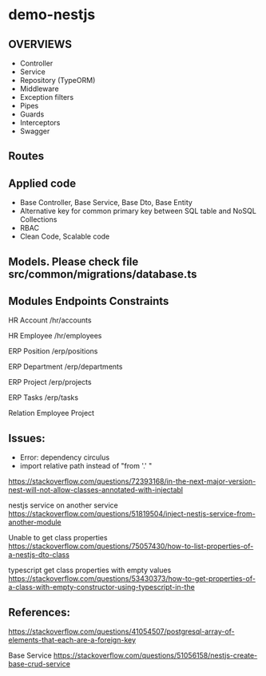 # demo-nestjs





## OVERVIEWS
+ Controller
+ Service
+ Repository (TypeORM)
+ Middleware 
+ Exception filters
+ Pipes
+ Guards
+ Interceptors
+ Swagger

## Routes



## Applied code
+ Base Controller, Base Service, Base Dto, Base Entity
+ Alternative key for common primary key between SQL table and NoSQL Collections
+ RBAC 
+ Clean Code, Scalable code


## Models. Please check file src/common/migrations/database.ts

## Modules              Endpoints                  Constraints
HR Account              /hr/accounts

HR Employee             /hr/employees

ERP Position            /erp/positions

ERP Department          /erp/departments

ERP Project             /erp/projects

ERP Tasks               /erp/tasks


Relation Employee Project


## Issues:
+ Error: dependency circulus
+ import relative path instead of "from '.' "

https://stackoverflow.com/questions/72393168/in-the-next-major-version-nest-will-not-allow-classes-annotated-with-injectabl


nestjs service on another service
https://stackoverflow.com/questions/51819504/inject-nestjs-service-from-another-module


Unable to get class properties
https://stackoverflow.com/questions/75057430/how-to-list-properties-of-a-nestjs-dto-class


typescript get class properties with empty values
https://stackoverflow.com/questions/53430373/how-to-get-properties-of-a-class-with-empty-constructor-using-typescript-in-the



## References:

https://stackoverflow.com/questions/41054507/postgresql-array-of-elements-that-each-are-a-foreign-key

Base Service
https://stackoverflow.com/questions/51056158/nestjs-create-base-crud-service

